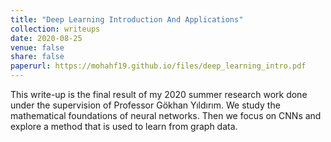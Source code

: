 ```yaml
---
title: "Deep Learning Introduction And Applications"
collection: writeups
date: 2020-08-25
venue: false
share: false
paperurl: https://mohahf19.github.io/files/deep_learning_intro.pdf
---
```


This write-up is the final result of my 2020 summer research work done under the supervision of Professor Gökhan Yıldırım. We study the mathematical foundations of neural networks. Then we focus on CNNs and explore a method that is used to learn from graph data.
